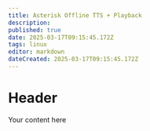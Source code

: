 ```yaml
---
title: Asterisk Offline TTS + Playback
description: 
published: true
date: 2025-03-17T09:15:45.172Z
tags: linux
editor: markdown
dateCreated: 2025-03-17T09:15:45.172Z
---
```


# Header
Your content here